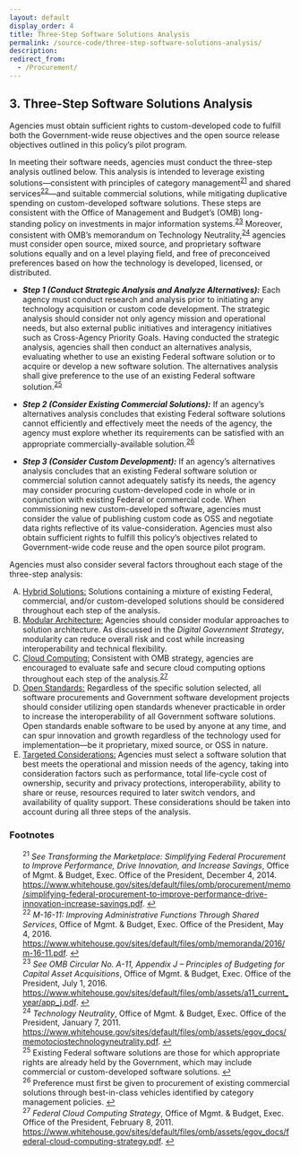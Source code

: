```yaml
---
layout: default
display_order: 4
title: Three-Step Software Solutions Analysis
permalink: /source-code/three-step-software-solutions-analysis/
description: 
redirect_from:
  - /Procurement/
---
```


## 3. Three-Step Software Solutions Analysis

Agencies must obtain sufficient rights to custom-developed code to fulfill both the Government-wide reuse objectives and the open source release objectives outlined in this policy’s pilot program.  

In meeting their software needs, agencies must conduct the three-step analysis outlined below. This analysis is intended to leverage existing solutions—consistent with principles of category management<sup id="fnr21"><a href="#fn21">21</a></sup> and shared services<sup id="fnr22"><a href="#fn22">22</a></sup>—and suitable commercial solutions, while mitigating duplicative spending on custom-developed software solutions. These steps are consistent with the Office of Management and Budget’s (OMB) long-standing policy on investments in major information systems.<sup id="fnr23"><a href="#fn23">23</a></sup> Moreover, consistent with OMB’s memorandum on Technology Neutrality,<sup id="fnr24"><a href="#fn24">24</a></sup> agencies must consider open source, mixed source, and proprietary software solutions equally and on a level playing field, and free of preconceived preferences based on how the technology is developed, licensed, or distributed.

* **_Step 1 (Conduct Strategic Analysis and Analyze Alternatives):_** Each agency must conduct research and analysis prior to initiating any technology acquisition or custom code development. The strategic analysis should consider not only agency mission and operational needs, but also external public initiatives and interagency initiatives such as Cross-Agency Priority Goals. Having conducted the strategic analysis, agencies shall then conduct an alternatives analysis, evaluating whether to use an existing Federal software solution or to acquire or develop a new software solution. The alternatives analysis shall give preference to the use of an existing Federal software solution.<sup id="fnr25"><a href="#fn25">25</a></sup>  

* **_Step 2 (Consider Existing Commercial Solutions):_** If an agency’s alternatives analysis concludes that existing Federal software solutions cannot efficiently and effectively meet the needs of the agency, the agency must explore whether its requirements can be satisfied with an appropriate commercially-available solution.<sup id="fnr26"><a href="#fn26">26</a></sup>  

* **_Step 3 (Consider Custom Development):_** If an agency’s alternatives analysis concludes that an existing Federal software solution or commercial solution cannot adequately satisfy its needs, the agency may consider procuring custom-developed code in whole or in conjunction with existing Federal or commercial code. When commissioning new custom-developed software, agencies must consider the value of publishing custom code as OSS and negotiate data rights reflective of its value-consideration. Agencies must also obtain sufficient rights to fulfill this policy’s objectives related to Government-wide code reuse and the open source pilot program.

Agencies must also consider several factors throughout each stage of the three-step analysis: 

<ol type="A">
	<li><u>Hybrid Solutions:</u> Solutions containing a mixture of existing Federal, commercial, and/or custom-developed solutions should be considered throughout each step of the analysis.</li>
	<li><u>Modular Architecture:</u> Agencies should consider modular approaches to solution architecture. As discussed in the <em>Digital Government Strategy</em>, modularity can reduce overall risk and cost while increasing interoperability and technical flexibility.</li>
	<li><u>Cloud Computing:</u> Consistent with OMB strategy, agencies are encouraged to evaluate safe and secure cloud computing options throughout each step of the analysis.<sup id="fnr27"><a href="#fn27">27</a></sup></li><li><u>Open Standards:</u> Regardless of the specific solution selected, all software procurements and Government software development projects should consider utilizing open standards whenever practicable in order to increase the interoperability of all Government software solutions. Open standards enable software to be used by anyone at any time, and can spur innovation and growth regardless of the technology used for implementation—be it proprietary, mixed source, or OSS in nature.</li>
	<li><u>Targeted Considerations:</u> Agencies must select a software solution that best meets the operational and mission needs of the agency, taking into consideration factors such as performance, total life-cycle cost of ownership, security and privacy protections, interoperability, ability to share or reuse, resources required to later switch vendors, and availability of quality support. These considerations should be taken into account during all three steps of the analysis.</li>
</ol>

### Footnotes

<ul style="list-style-type:none">

<li id="fn21"><sup>21</sup> <em>See Transforming the Marketplace: Simplifying Federal Procurement to Improve Performance, Drive Innovation, and Increase Savings</em>, Office of Mgmt. & Budget, Exec. Office of the President, December 4, 2014. <a href="https://www.whitehouse.gov/sites/default/files/omb/procurement/memo/simplifying-federal-procurement-to-improve-performance-drive-innovation-increase-savings.pdf">https://www.whitehouse.gov/sites/default/files/omb/procurement/memo/simplifying-federal-procurement-to-improve-performance-drive-innovation-increase-savings.pdf</a>. <a href="#fnr21">&#8617;</a></li>
<li id="fn22"><sup>22</sup> <em>M-16-11: Improving Administrative Functions Through Shared Services</em>, Office of Mgmt. & Budget, Exec. Office of the President, May 4, 2016. <a href="https://www.whitehouse.gov/sites/default/files/omb/memoranda/2016/m-16-11.pdf">https://www.whitehouse.gov/sites/default/files/omb/memoranda/2016/m-16-11.pdf</a>. <a href="#fnr22">&#8617;</a></li>
<li id="fn23"><sup>23</sup> <em>See OMB Circular No. A-11, Appendix J – Principles of Budgeting for Capital Asset Acquisitions</em>, Office of Mgmt. & Budget, Exec. Office of the President, July 1, 2016. <a href="https://www.whitehouse.gov/sites/default/files/omb/assets/a11_current_year/app_j.pdf">https://www.whitehouse.gov/sites/default/files/omb/assets/a11_current_year/app_j.pdf</a>. <a href="#fnr23">&#8617;</a></li>
<li id="fn24"><sup>24</sup> <em>Technology Neutrality</em>, Office of Mgmt. & Budget, Exec. Office of the President, January 7, 2011. <a href="https://www.whitehouse.gov/sites/default/files/omb/assets/egov_docs/memotociostechnologyneutrality.pdf">https://www.whitehouse.gov/sites/default/files/omb/assets/egov_docs/memotociostechnologyneutrality.pdf</a>. <a href="#fnr24">&#8617;</a></li>
<li id="fn25"><sup>25</sup> Existing Federal software solutions are those for which appropriate rights are already held by the Government, which may include commercial or custom-developed software solutions.
 <a href="#fnr25">&#8617;</a></li>
<li id="fn26"><sup>26</sup> Preference must first be given to procurement of existing commercial solutions through best-in-class vehicles identified by category management policies.
 <a href="#fnr26">&#8617;</a></li>
<li id="fn27"><sup>27</sup> <em>Federal Cloud Computing Strategy</em>, Office of Mgmt. & Budget, Exec. Office of the President, February 8, 2011. <a href="https://www.whitehouse.gov/sites/default/files/omb/assets/egov_docs/federal-cloud-computing-strategy.pdf">https://www.whitehouse.gov/sites/default/files/omb/assets/egov_docs/federal-cloud-computing-strategy.pdf</a>. <a href="#fnr27">&#8617;</a></li>

</ul>

 

 



